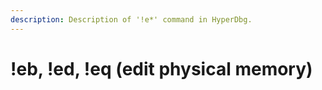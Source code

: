 ```yaml
---
description: Description of '!e*' command in HyperDbg.
---
```


# !eb, !ed, !eq \(edit physical memory\)

